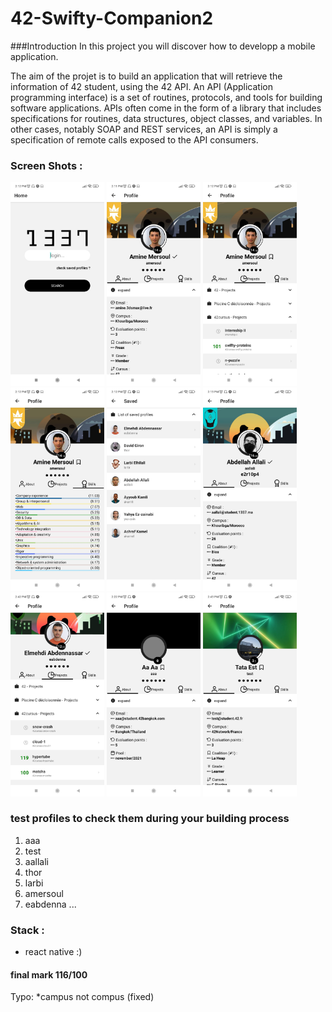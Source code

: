 # 42-Swifty-Companion2

###Introduction
In this project you will discover how to developp a mobile application.

The aim of the projet is to build an application that will retrieve the information of 42 student,
using the 42 API. An API (Application programming interface) is a set of routines, protocols,
and tools for building software applications. APIs often come in the form of a library that includes specifications for routines, data structures, object classes, and variables. In other cases,
notably SOAP and REST services, an API is simply a specification of remote calls exposed to
the API consumers.

### Screen Shots :

<img src="./docs/home.jpeg?raw=true" alt="home" width="150"/>
<img src="./docs/p-amersoul-about.jpeg" alt="drawing" width="150"/>
<img src="./docs/p-amersoul-projects.jpeg" alt="drawing" width="150"/>
<img src="./docs/p-amersoul-skills.jpeg" alt="drawing" width="150"/> 
<img src="./docs/saved.jpeg" alt="drawing" width="150"/>
<img src="./docs/p-aallali-about-saved.jpeg" alt="drawing" width="150"/>
<img src="./docs/p-eabdenna-projects.jpeg" alt="drawing" width="150"/>
<img src="./docs/p-aaa.jpeg" alt="drawing" width="150"/>
<img src="./docs/p-test.jpeg" alt="drawing" width="150"/>

### test profiles to check them during your building process

1. aaa
1. test
1. aallali
1. thor
1. larbi
1. amersoul
1. eabdenna
   ...

### Stack :

- react native :)

#### final mark 116/100

Typo: \*campus not compus (fixed)
